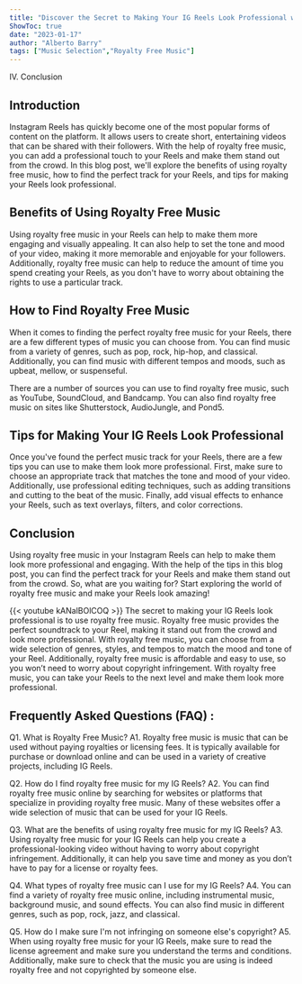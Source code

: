 ```yaml
---
title: "Discover the Secret to Making Your IG Reels Look Professional with Royalty Free Music!"
ShowToc: true 
date: "2023-01-17"
author: "Alberto Barry" 
tags: ["Music Selection","Royalty Free Music"]
---
```

IV. Conclusion

## Introduction 

Instagram Reels has quickly become one of the most popular forms of content on the platform. It allows users to create short, entertaining videos that can be shared with their followers. With the help of royalty free music, you can add a professional touch to your Reels and make them stand out from the crowd. In this blog post, we'll explore the benefits of using royalty free music, how to find the perfect track for your Reels, and tips for making your Reels look professional. 

## Benefits of Using Royalty Free Music

Using royalty free music in your Reels can help to make them more engaging and visually appealing. It can also help to set the tone and mood of your video, making it more memorable and enjoyable for your followers. Additionally, royalty free music can help to reduce the amount of time you spend creating your Reels, as you don't have to worry about obtaining the rights to use a particular track. 

## How to Find Royalty Free Music

When it comes to finding the perfect royalty free music for your Reels, there are a few different types of music you can choose from. You can find music from a variety of genres, such as pop, rock, hip-hop, and classical. Additionally, you can find music with different tempos and moods, such as upbeat, mellow, or suspenseful. 

There are a number of sources you can use to find royalty free music, such as YouTube, SoundCloud, and Bandcamp. You can also find royalty free music on sites like Shutterstock, AudioJungle, and Pond5. 

## Tips for Making Your IG Reels Look Professional

Once you've found the perfect music track for your Reels, there are a few tips you can use to make them look more professional. First, make sure to choose an appropriate track that matches the tone and mood of your video. Additionally, use professional editing techniques, such as adding transitions and cutting to the beat of the music. Finally, add visual effects to enhance your Reels, such as text overlays, filters, and color corrections. 

## Conclusion

Using royalty free music in your Instagram Reels can help to make them look more professional and engaging. With the help of the tips in this blog post, you can find the perfect track for your Reels and make them stand out from the crowd. So, what are you waiting for? Start exploring the world of royalty free music and make your Reels look amazing!

{{< youtube kANalBOlCOQ >}} 
The secret to making your IG Reels look professional is to use royalty free music. Royalty free music provides the perfect soundtrack to your Reel, making it stand out from the crowd and look more professional. With royalty free music, you can choose from a wide selection of genres, styles, and tempos to match the mood and tone of your Reel. Additionally, royalty free music is affordable and easy to use, so you won’t need to worry about copyright infringement. With royalty free music, you can take your Reels to the next level and make them look more professional.

## Frequently Asked Questions (FAQ) :
Q1. What is Royalty Free Music?
A1. Royalty free music is music that can be used without paying royalties or licensing fees. It is typically available for purchase or download online and can be used in a variety of creative projects, including IG Reels.

Q2. How do I find royalty free music for my IG Reels?
A2. You can find royalty free music online by searching for websites or platforms that specialize in providing royalty free music. Many of these websites offer a wide selection of music that can be used for your IG Reels.

Q3. What are the benefits of using royalty free music for my IG Reels?
A3. Using royalty free music for your IG Reels can help you create a professional-looking video without having to worry about copyright infringement. Additionally, it can help you save time and money as you don’t have to pay for a license or royalty fees.

Q4. What types of royalty free music can I use for my IG Reels?
A4. You can find a variety of royalty free music online, including instrumental music, background music, and sound effects. You can also find music in different genres, such as pop, rock, jazz, and classical.

Q5. How do I make sure I'm not infringing on someone else's copyright?
A5. When using royalty free music for your IG Reels, make sure to read the license agreement and make sure you understand the terms and conditions. Additionally, make sure to check that the music you are using is indeed royalty free and not copyrighted by someone else.


